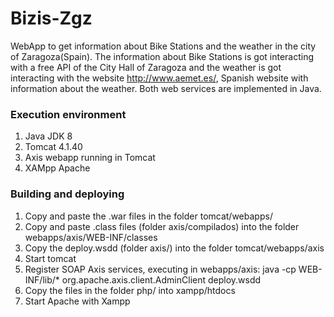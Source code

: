# Bizis-Zgz
WebApp to get information about Bike Stations and the weather in the city of Zaragoza(Spain).
The information about Bike Stations is got interacting with a free API of the City Hall of Zaragoza and the weather is got interacting with the website http://www.aemet.es/, Spanish website with information about the weather. Both web services are implemented in Java.

### Execution environment
1. Java JDK 8
2. Tomcat 4.1.40
3. Axis webapp running in Tomcat
4. XAMpp Apache

### Building and deploying
1. Copy and paste the .war files in the folder tomcat/webapps/  
2. Copy and paste .class files (folder axis/compilados) into the folder webapps/axis/WEB-INF/classes 
3. Copy the deploy.wsdd (folder axis/) into the folder tomcat/webapps/axis
4. Start tomcat
5. Register SOAP Axis services, executing in webapps/axis: java -cp WEB-INF/lib/* org.apache.axis.client.AdminClient deploy.wsdd
6. Copy the files in the folder php/ into xampp/htdocs
7. Start Apache with Xampp
